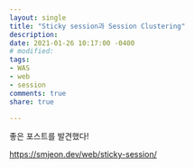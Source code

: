 ```yaml
---
layout: single
title: "Sticky session과 Session Clustering"
description:
date: 2021-01-26 10:17:00 -0400
# modified: 
tags:
- WAS
- web
- session
comments: true
share: true

---
```


좋은 포스트를 발견했다!

https://smjeon.dev/web/sticky-session/